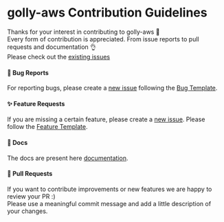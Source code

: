 # golly-aws Contribution Guidelines

Thanks for your interest in contributing to golly-aws 🙌\
Every form of contribution is appreciated. From issue reports to pull requests
and documentation 👌\
Please check out the
[existing issues](https://github.com/nandlabs/golly-aws/issues)

#### 🐛 Bug Reports

For reporting bugs, please create a
[new issue](https://github.com/nandlabs/golly-aws/issues/new/choose) following
the
[Bug Template](https://github.com/nandlabs/golly-aws/blob/main/.github/ISSUE_TEMPLATE/bug_report.md).

#### ✨ Feature Requests

If you are missing a certain feature, please create a
[new issue](https://github.com/nandlabs/golly-aws/issues/new/choose). Please
follow the
[Feature Template](https://github.com/nandlabs/golly-aws/blob/main/.github/ISSUE_TEMPLATE/feature_request.md).

#### 📝 Docs

The docs are present here
[documentation](https://github.com/nandlabs/golly-aws/blob/main/README.md).

#### 💫 Pull Requests

If you want to contribute improvements or new features we are happy to review
your PR :)\
Please use a meaningful commit message and add a little description of your
changes.

